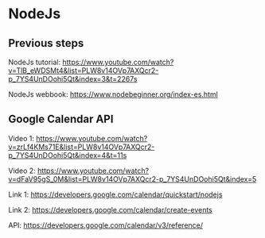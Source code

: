 # NodeJs
## Previous steps
NodeJs tutorial: https://www.youtube.com/watch?v=TlB_eWDSMt4&list=PLW8v14OVp7AXQcr2-p_7YS4UnDOohi5Qt&index=3&t=2267s

NodeJs webbook: https://www.nodebeginner.org/index-es.html

## Google Calendar API
Video 1: https://www.youtube.com/watch?v=zrLf4KMs71E&list=PLW8v14OVp7AXQcr2-p_7YS4UnDOohi5Qt&index=4&t=11s

Video 2: https://www.youtube.com/watch?v=dFaV95gS_0M&list=PLW8v14OVp7AXQcr2-p_7YS4UnDOohi5Qt&index=5

Link 1: https://developers.google.com/calendar/quickstart/nodejs

Link 2: https://developers.google.com/calendar/create-events

API: https://developers.google.com/calendar/v3/reference/
